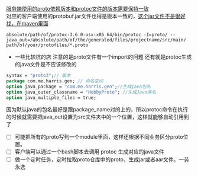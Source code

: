 
[服务端使用的proto依赖版本和protoc文件的版本需要保持一致](https://stackoverflow.com/questions/48458101/protoc-producing-invalid-java-code)
<br>
对应的客户端使用的protobuf.jar文件也得是版本一致的，[这个jar文件不是很好找，在maven里面](https://stackoverflow.com/questions/15723099/where-to-find-protobuf-jar-for-using-google-protocol-buffers-in-java)
<br>

```
absolute/path/of/protoc-3.6.0-osx-x86_64/bin/protoc -I=proto/ --java_out=/absolute/path/of/the/generated/files/projectname/src/main/  path/of/your/protofiles/*.proto
```

- 一些比较坑的店
注意的是proto文件有一个import的问题
还有就是protoc生成的java文件是不应该修改的

```proto
syntax = "proto3";// 版本
package com.me.harris.gen; // 命名空间
option java_package = "com.me.harris.gen";//生成java包名
option java_outer_classname = "HobbyProto"; //生成Java类名
option java_multiple_files = true;
```

因为默认java的包名最好是跟package_name对的上的，所以protoc命令在执行的时候就需要把java_out设置为src文件夹中的一个位置，这样就能够自动引用到了

- [ ] 可能把所有的proto写到一个module里面，这样还根据不同业务区分proto位置。
- [ ] 客户端可以通过一个bash脚本去调用 protoc 生成对应的java文件
- [ ] 做一个定时任务，定时拉取proto仓库中的proto，生成jar或者aar文件。一劳永逸
